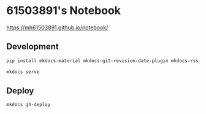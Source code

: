 # 61503891's Notebook

https://mh61503891.github.io/notebook/

## Development

```sh
pip install mkdocs-material mkdocs-git-revision-date-plugin mkdocs-rss-plugin
```

```sh
mkdocs serve
```

## Deploy

```sh
mkdocs gh-deploy
```
